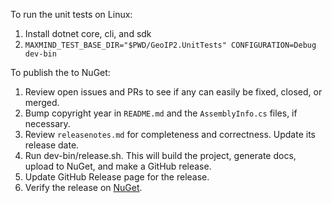 To run the unit tests on Linux:

1. Install dotnet core, cli, and sdk
2. `MAXMIND_TEST_BASE_DIR="$PWD/GeoIP2.UnitTests" CONFIGURATION=Debug dev-bin`

To publish the to NuGet:

1. Review open issues and PRs to see if any can easily be fixed, closed, or
   merged.
2. Bump copyright year in `README.md` and the `AssemblyInfo.cs` files, if
   necessary.
3. Review `releasenotes.md` for completeness and correctness. Update its release
   date.
4. Run dev-bin/release.sh. This will build the project, generate docs, upload to
   NuGet, and make a GitHub release.
5. Update GitHub Release page for the release.
6. Verify the release on [NuGet](https://www.nuget.org/packages/MaxMind.GeoIP2/).
